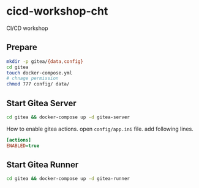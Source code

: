 # cicd-workshop-cht

CI/CD workshop

## Prepare

```sh
mkdir -p gitea/{data,config}
cd gitea
touch docker-compose.yml
# chnage permission
chmod 777 config/ data/
```

## Start Gitea Server

```sh
cd gitea && docker-compose up -d gitea-server
```

How to enable gitea actions. open `config/app.ini` file. add following lines.

```ini
[actions]
ENABLED=true
```

## Start Gitea Runner

```sh
cd gitea && docker-compose up -d gitea-runner
```
